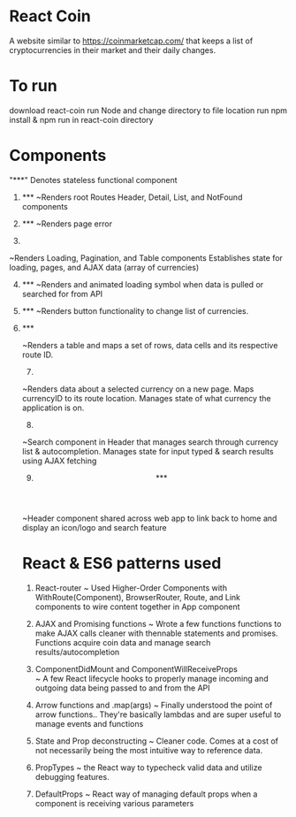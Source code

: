
# React Coin
A website similar to https://coinmarketcap.com/ that keeps a list of cryptocurrencies in their market and their daily changes.

# To run
download react-coin
run Node and change directory to file location
run npm install & npm run in react-coin directory

# Components
"***" Denotes stateless functional component

1. ***<App />
~Renders root
  Routes Header, Detail, List, and NotFound components

2. <NotFound />***
~Renders page error

3. <List />
~Renders Loading, Pagination, and Table components
  Establishes state for loading, pages, and AJAX data (array of currencies)

4. <Loading />***
~Renders and animated loading symbol when data is pulled or searched for from API

5. <Pagination />***
~Renders button functionality to change list of currencies.

6. <Table />***
~Renders a table and maps a set of rows, data cells and its respective route ID.

7. <Detail />
~Renders data about a selected currency on a new page. 
  Maps currencyID to its route location. Manages state of what currency the application is on.
 
8. <Search />
~Search component in Header that manages search through currency list & autocompletion.
  Manages state for input typed & search results using AJAX fetching
  
9. <Header />***
~Header component shared across web app to link back to home and display an icon/logo and search feature
# React & ES6 patterns used

1. React-router
~ Used Higher-Order Components with WithRoute(Component), BrowserRouter, Route, and Link components to wire content together in App component

2. AJAX and Promising functions
~ Wrote a few functions functions to make AJAX calls cleaner with thennable statements and promises. Functions acquire coin data and manage search results/autocompletion

3. ComponentDidMount and ComponentWillReceiveProps  
~ A few React lifecycle hooks to properly manage incoming and outgoing data being passed to and from the API

4. Arrow functions and .map(args)
~ Finally understood the point of arrow functions.. They're basically lambdas and are super useful to manage events and functions

5. State and Prop deconstructing
~ Cleaner code. Comes at a cost of not necessarily being the most intuitive way to reference data. 

6. PropTypes
~ the React way to typecheck valid data and utilize debugging features.

7. DefaultProps
~ React way of managing default props when a component is receiving various parameters
